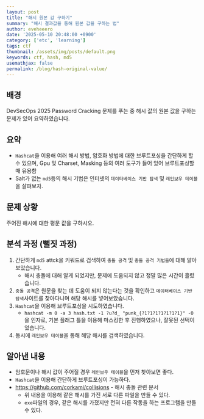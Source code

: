 ```yaml
---
layout: post
title: "해시 원본 값 구하기"
summary: "해시 결과값을 통해 원본 값을 구하는 법"
author: eveheeero
date: '2025-05-10 20:48:00 +0900'
category: ['etc', 'learning']
tags: ctf
thumbnail: /assets/img/posts/default.png
keywords: ctf, hash, md5
usemathjax: false
permalink: /blog/hash-original-value/
---
```



## 배경

DevSecOps 2025 Password Cracking 문제를 푸는 중 해시 값의 원본 값을 구하는 문제가 있어 요약하였습니다.

## 요약

- `Hashcat`을 이용해 여러 해시 방법, 암호화 방법에 대한 브루트포싱을 간단하게 할 수 있으며, Gpu 및 Charset, Masking 등의 여러 도구가 들어 있어 브루트포싱할때 유용함
- Salt가 없는 `md5`등의 해시 기법은 인터넷의 `데이터베이스 기반 탐색` 및 `레인보우 테이블`을 살펴보자.

## 문제 상황

주어진 해시에 대한 평문 값을 구하시오.

## 분석 과정 (뻘짓 과정)

1. 간단하게 `md5` attck을 키워드로 검색하여 `충돌 공격` 및 `충돌 공격 기법들`에 대해 알아보았습니다.
   - 해시 충돌에 대해 알게 되었지만, 문제에 도움되지 않고 정말 많은 시간이 흘렀습니다.
2. `충돌 공격`은 원문을 찾는 데 도움이 되지 않는다는 것을 확인하고 `데이터베이스 기반 탐색`사이트를 찾아다니며 해당 해시를 넣어보았습니다.
3. `Hashcat`을 이용해 브루트포싱을 시도하였습니다.
   - `hashcat -m 0 -a 3 hash.txt -1 ?u?d_ "punk_{?1?1?1?1?1?1?1}" -O` 을 인자로, 기본 플래그 틀을 이용해 마스킹한 후 진행하였으나, 잘못된 선택이었습니다.
4. 동시에 `레인보우 테이블`을 통해 해당 해시를 검색하였습니다.

## 알아낸 내용

- 암호문이나 해시 값이 주어질 경우 `레인보우 테이블`을 먼저 찾아보면 좋다.
- `Hashcat`을 이용해 간단하게 브루트포싱이 가능하다.
- <https://github.com/corkami/collisions> - 해시 충돌 관련 문서
  - 위 내용을 이용해 같은 해시를 가진 서로 다른 파일을 만들 수 있다.
  - `exe`파일의 경우, 같은 해시를 가졌지만 전혀 다른 작동을 하는 프로그램을 만들 수 있다.
